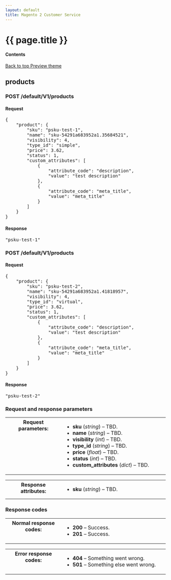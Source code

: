 ```yaml
---
layout: default
title: Magento 2 Customer Service
---
```


<div class="container bs-docs-container">
   <div class="row">
      <div class="jumbotron">
         <h1 class="api1" id="php-api-ref">{{ page.title }}</h1>
      </div>
      <div class="col-xs-3">
         <h4 class="api4">Contents</h4>
         <div style="" id="category" class="bs-docs-sidebar hidden-print hidden-xs hidden-sm affix-top" role="complementary">
         </div>
         <a class="back-to-top" href="#top">
         Back to top
         </a>
         <a href="#" class="bs-docs-theme-toggle">
         Preview theme
         </a>
      </div>
      <div class="col-xs-9" role="main">
         <div class="bs-docs-section">
            <h2 class="api2" id="products">products</h2>
            <h3 class="api3" id="post-products">POST /default/V1/products</h3>
            <h4 class="api4">Request</h4>
            <pre>{
    "product": {
        "sku": "psku-test-1",
        "name": "sku-54291a683952a1.35684521",
        "visibility": 4,
        "type_id": "simple",
        "price": 3.62,
        "status": 1,
        "custom_attributes": [
            {
                "attribute_code": "description",
                "value": "test description"
            },
            {
                "attribute_code": "meta_title",
                "value": "meta_title"
            }
        ]
    }
}</pre>
            <h4 class="api4">Response</h4>
            <pre>"psku-test-1"</pre>
            <h3 class="api3" id="post-products2">POST /default/V1/products</h3>
            <h4 class="api4">Request</h4>
            <pre>{
    "product": {
        "sku": "psku-test-2",
        "name": "sku-54291a683952a1.41818957",
        "visibility": 4,
        "type_id": "virtual",
        "price": 3.62,
        "status": 1,
        "custom_attributes": [
            {
                "attribute_code": "description",
                "value": "test description"
            },
            {
                "attribute_code": "meta_title",
                "value": "meta_title"
            }
        ]
    }
}</pre>
            <h4 class="api4">Response</h4>
            <pre>"psku-test-2"</pre>
            <h3 class="api3" id="products-parameters">Request and response parameters</h3>
            <table class="docutils field-list" frame="void" rules="none"  width="400">
               <colgroup>
                  <col width="35%" class="field-name">
                  <col  width="65%" class="field-body">
               </colgroup>
               <tbody valign="top">
                  <tr class="field-odd field">
                     <th class="field-name">Request parameters:</th>
                     <td class="field-body">
                        <ul class="first last simple">
                           <li><strong>sku</strong> (<em>string</em>) – TBD.</li>
                           <li><strong>name</strong> (<em>string</em>) – TBD.</li>
                           <li><strong>visibility</strong> (<em>int</em>) – TBD.</li>
                           <li><strong>type_id</strong> (<em>string</em>) – TBD.</li>
                           <li><strong>price</strong> (<em>float</em>) – TBD.</li>
                           <li><strong>status</strong> (<em>int</em>) – TBD.</li>
                           <li><strong>custom_attributes</strong> (<em>dict</em>) – TBD.</li>
                        </ul>
                     </td>
                  </tr>
               </tbody>
            </table>
            <table class="docutils field-list" frame="void" rules="none"  width="400">
               <colgroup>
                  <col width="35%" class="field-name">
                  <col  width="65%" class="field-body">
               </colgroup>
               <tbody valign="top">
                  <tr class="field-odd field">
                     <th class="field-name">Response attributes:</th>
                     <td class="field-body">
                        <ul class="first last simple">
                           <li><strong>sku</strong> (<em>string</em>) – TBD.</li>
                        </ul>
                     </td>
                  </tr>
               </tbody>
            </table>
            <h3 class="api3" id="products-responses">Response codes</h3>
            <table class="docutils field-list" frame="void" rules="none" width="400">
               <colgroup>
                  <col  width="35%" class="field-name">
                  <col  width="65%" class="field-body">
               </colgroup>
               <tbody valign="top">
                  <tr class="field-odd field">
                     <th class="field-name">Normal response codes:</th>
                     <td class="field-body">
                        <ul class="first last simple">
                           <li><strong>200</strong> – Success.</li>
                           <li><strong>201</strong> – Success.</li>
                        </ul>
                     </td>
                  </tr>
               </tbody>
            </table>
            <table class="docutils field-list" frame="void" rules="none" width="400">
               <colgroup>
                  <col  width="35%" class="field-name">
                  <col  width="65%" class="field-body">
               </colgroup>
               <tbody valign="top">
                  <tr class="field-odd field">
                     <th class="field-name">Error response codes:</th>
                     <td class="field-body">
                        <ul class="first last simple">
                           <li><strong>404</strong> – Something went wrong.</li>
                           <li><strong>501</strong> – Something else went wrong.</li>
                        </ul>
                     </td>
                  </tr>
               </tbody>
            </table>
         </div>
      </div>
   </div>
</div>

